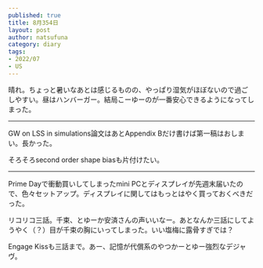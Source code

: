 ```yaml
--- 
published: true
title: 8月354日
layout: post
author: natsufuna
category: diary
tags: 
- 2022/07
- US
---
```

晴れ。ちょっと暑いなあとは感じるものの、やっぱり湿気がほぼないので過ごしやすい。昼はハンバーガー。結局こーゆーのが一番安心できるようになってしまった。

---
GW on LSS in simulations論文はあとAppendix Bだけ書けば第一稿はおしまい。長かった。

そろそろsecond order shape biasも片付けたい。

---
Prime Dayで衝動買いしてしまったmini PCとディスプレイが先週末届いたので、色々セットアップ。ディスプレイに関してはもっとはやく買っておくべきだった。

リコリコ三話。千束、とゆーか安済さんの声いいなー。あとなんか三話にしてようやく（？）目が千束の胸にいってしまった。いい塩梅に露骨すぎでは？

Engage Kissも三話まで。あー、記憶が代償系のやつかーとゆー強烈なデジャヴ。